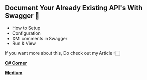 ## Document Your Already Existing API's With Swagger 📔

- How to Setup
- Configuration
- XMl comments in Swagger
- Run & View

If you want more about this, Do check out my Article 👇🏻

[**C# Corner**](https://www.c-sharpcorner.com/article/document-your-already-existing-apis-with-swagger/ "C# Corner")


[**Medium**](https://jaykrishnareddy.medium.com/document-your-existing-apis-with-open-api-specification-in-asp-net-core-a4a2bf1910d8 "Medium")



